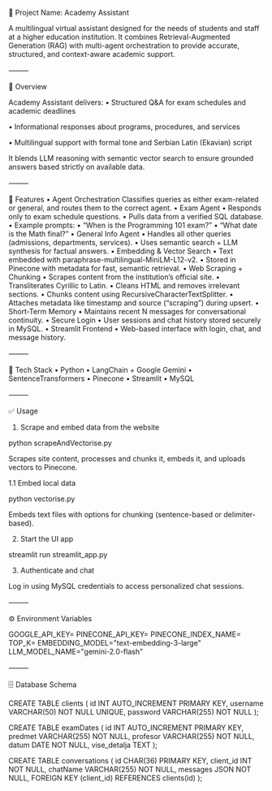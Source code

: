 📘 Project Name: Academy Assistant

A multilingual virtual assistant designed for the needs of students and staff at a higher education institution.
It combines Retrieval-Augmented Generation (RAG) with multi-agent orchestration to provide accurate, structured, and context-aware academic support.

⸻

🚀 Overview

Academy Assistant delivers:
	•	Structured Q&A for exam schedules and academic deadlines
	
 •	Informational responses about programs, procedures, and services
	
 •	Multilingual support with formal tone and Serbian Latin (Ekavian) script

It blends LLM reasoning with semantic vector search to ensure grounded answers based strictly on available data.

⸻

🧠 Features
	•	Agent Orchestration
Classifies queries as either exam-related or general, and routes them to the correct agent.
	•	Exam Agent
	•	Responds only to exam schedule questions.
	•	Pulls data from a verified SQL database.
	•	Example prompts:
	•	“When is the Programming 101 exam?”
	•	“What date is the Math final?”
	•	General Info Agent
	•	Handles all other queries (admissions, departments, services).
	•	Uses semantic search + LLM synthesis for factual answers.
	•	Embedding & Vector Search
	•	Text embedded with paraphrase-multilingual-MiniLM-L12-v2.
	•	Stored in Pinecone with metadata for fast, semantic retrieval.
	•	Web Scraping + Chunking
	•	Scrapes content from the institution’s official site.
	•	Transliterates Cyrillic to Latin.
	•	Cleans HTML and removes irrelevant sections.
	•	Chunks content using RecursiveCharacterTextSplitter.
	•	Attaches metadata like timestamp and source (“scraping”) during upsert.
	•	Short-Term Memory
	•	Maintains recent N messages for conversational continuity.
	•	Secure Login
	•	User sessions and chat history stored securely in MySQL.
	•	Streamlit Frontend
	•	Web-based interface with login, chat, and message history.

⸻

🧰 Tech Stack
	•	Python
	•	LangChain + Google Gemini
	•	SentenceTransformers
	•	Pinecone
	•	Streamlit
	•	MySQL

⸻

✅ Usage

1. Scrape and embed data from the website

python scrapeAndVectorise.py

Scrapes site content, processes and chunks it, embeds it, and uploads vectors to Pinecone.

1.1 Embed local data

python vectorise.py

Embeds text files with options for chunking (sentence-based or delimiter-based).

2. Start the UI app

streamlit run streamlit_app.py

3. Authenticate and chat

Log in using MySQL credentials to access personalized chat sessions.

⸻

⚙️ Environment Variables

GOOGLE_API_KEY=
PINECONE_API_KEY=
PINECONE_INDEX_NAME=
TOP_K=
EMBEDDING_MODEL="text-embedding-3-large"
LLM_MODEL_NAME="gemini-2.0-flash"



⸻

🗄️ Database Schema

CREATE TABLE clients (
    id INT AUTO_INCREMENT PRIMARY KEY,
    username VARCHAR(50) NOT NULL UNIQUE,
    password VARCHAR(255) NOT NULL
);

CREATE TABLE examDates (
    id INT AUTO_INCREMENT PRIMARY KEY,
    predmet VARCHAR(255) NOT NULL,
    profesor VARCHAR(255) NOT NULL,
    datum DATE NOT NULL,
    vise_detalja TEXT
);

CREATE TABLE conversations (
    id CHAR(36) PRIMARY KEY,
    client_id INT NOT NULL,
    chatName VARCHAR(255) NOT NULL,
    messages JSON NOT NULL,
    FOREIGN KEY (client_id) REFERENCES clients(id)
);